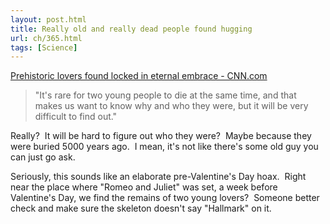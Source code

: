 ```yaml
---
layout: post.html
title: Really old and really dead people found hugging
url: ch/365.html
tags: [Science]
---
```

[Prehistoric lovers found locked in eternal embrace - CNN.com](http://www.cnn.com/2007/TECH/science/02/07/prehistoric.love.ap/index.html?eref=rss_topstories)

> "It's rare for two young people to die at the same time, and that makes us want to know why and who they were, but it will be very difficult to find out."

Really?  It will be hard to figure out who they were?  Maybe because they were buried 5000 years ago.  I mean, it's not like there's some old guy you can just go ask.

Seriously, this sounds like an elaborate pre-Valentine's Day hoax.  Right near the place where "Romeo and Juliet" was set, a week before Valentine's Day, we find the remains of two young lovers?  Someone better check and make sure the skeleton doesn't say "Hallmark" on it.
